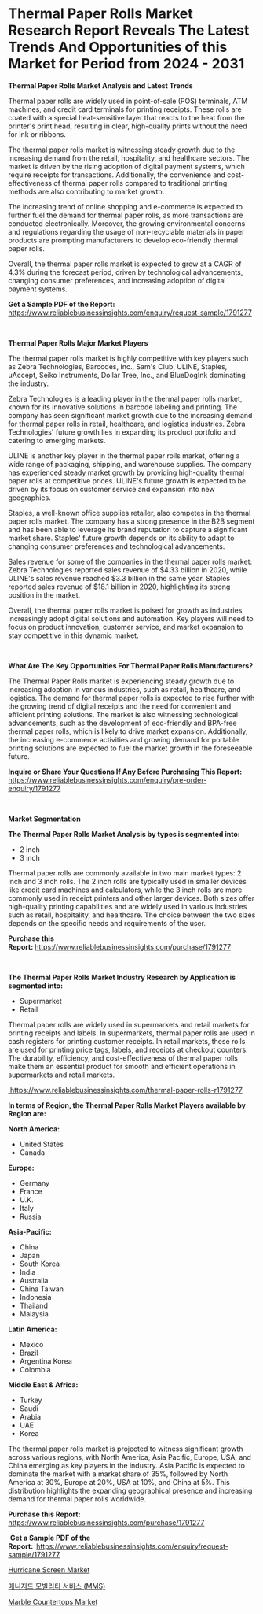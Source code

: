 <p><h1>Thermal Paper Rolls Market Research Report Reveals The Latest Trends And Opportunities of this Market for Period from 2024 - 2031</h1></p><p><strong>Thermal Paper Rolls Market Analysis and Latest Trends</strong></p>
<p><p>Thermal paper rolls are widely used in point-of-sale (POS) terminals, ATM machines, and credit card terminals for printing receipts. These rolls are coated with a special heat-sensitive layer that reacts to the heat from the printer's print head, resulting in clear, high-quality prints without the need for ink or ribbons.</p><p>The thermal paper rolls market is witnessing steady growth due to the increasing demand from the retail, hospitality, and healthcare sectors. The market is driven by the rising adoption of digital payment systems, which require receipts for transactions. Additionally, the convenience and cost-effectiveness of thermal paper rolls compared to traditional printing methods are also contributing to market growth.</p><p>The increasing trend of online shopping and e-commerce is expected to further fuel the demand for thermal paper rolls, as more transactions are conducted electronically. Moreover, the growing environmental concerns and regulations regarding the usage of non-recyclable materials in paper products are prompting manufacturers to develop eco-friendly thermal paper rolls.</p><p>Overall, the thermal paper rolls market is expected to grow at a CAGR of 4.3% during the forecast period, driven by technological advancements, changing consumer preferences, and increasing adoption of digital payment systems.</p></p>
<p><strong>Get a Sample PDF of the Report:&nbsp;</strong> <a href="https://www.reliablebusinessinsights.com/enquiry/request-sample/1791277">https://www.reliablebusinessinsights.com/enquiry/request-sample/1791277</a></p>
<p>&nbsp;</p>
<p><strong>Thermal Paper Rolls Major Market Players</strong></p>
<p><p>The thermal paper rolls market is highly competitive with key players such as Zebra Technologies, Barcodes, Inc., Sam's Club, ULINE, Staples, uAccept, Seiko Instruments, Dollar Tree, Inc., and BlueDogInk dominating the industry.</p><p>Zebra Technologies is a leading player in the thermal paper rolls market, known for its innovative solutions in barcode labeling and printing. The company has seen significant market growth due to the increasing demand for thermal paper rolls in retail, healthcare, and logistics industries. Zebra Technologies' future growth lies in expanding its product portfolio and catering to emerging markets.</p><p>ULINE is another key player in the thermal paper rolls market, offering a wide range of packaging, shipping, and warehouse supplies. The company has experienced steady market growth by providing high-quality thermal paper rolls at competitive prices. ULINE's future growth is expected to be driven by its focus on customer service and expansion into new geographies.</p><p>Staples, a well-known office supplies retailer, also competes in the thermal paper rolls market. The company has a strong presence in the B2B segment and has been able to leverage its brand reputation to capture a significant market share. Staples' future growth depends on its ability to adapt to changing consumer preferences and technological advancements.</p><p>Sales revenue for some of the companies in the thermal paper rolls market: Zebra Technologies reported sales revenue of $4.33 billion in 2020, while ULINE's sales revenue reached $3.3 billion in the same year. Staples reported sales revenue of $18.1 billion in 2020, highlighting its strong position in the market.</p><p>Overall, the thermal paper rolls market is poised for growth as industries increasingly adopt digital solutions and automation. Key players will need to focus on product innovation, customer service, and market expansion to stay competitive in this dynamic market.</p></p>
<p>&nbsp;</p>
<p><strong>What Are The Key Opportunities For Thermal Paper Rolls Manufacturers?</strong></p>
<p><p>The Thermal Paper Rolls market is experiencing steady growth due to increasing adoption in various industries, such as retail, healthcare, and logistics. The demand for thermal paper rolls is expected to rise further with the growing trend of digital receipts and the need for convenient and efficient printing solutions. The market is also witnessing technological advancements, such as the development of eco-friendly and BPA-free thermal paper rolls, which is likely to drive market expansion. Additionally, the increasing e-commerce activities and growing demand for portable printing solutions are expected to fuel the market growth in the foreseeable future.</p></p>
<p><strong>Inquire or Share Your Questions If Any Before Purchasing This Report:</strong> <a href="https://www.reliablebusinessinsights.com/enquiry/pre-order-enquiry/1791277">https://www.reliablebusinessinsights.com/enquiry/pre-order-enquiry/1791277</a></p>
<p>&nbsp;</p>
<p><strong>Market Segmentation</strong></p>
<p><strong>The Thermal Paper Rolls Market Analysis by types is segmented into:</strong></p>
<p><ul><li>2 inch</li><li>3 inch</li></ul></p>
<p><p>Thermal paper rolls are commonly available in two main market types: 2 inch and 3 inch rolls. The 2 inch rolls are typically used in smaller devices like credit card machines and calculators, while the 3 inch rolls are more commonly used in receipt printers and other larger devices. Both sizes offer high-quality printing capabilities and are widely used in various industries such as retail, hospitality, and healthcare. The choice between the two sizes depends on the specific needs and requirements of the user.</p></p>
<p><strong>Purchase this Report:&nbsp;</strong><a href="https://www.reliablebusinessinsights.com/purchase/1791277">https://www.reliablebusinessinsights.com/purchase/1791277</a></p>
<p>&nbsp;</p>
<p><strong>The Thermal Paper Rolls Market Industry Research by Application is segmented into:</strong></p>
<p><ul><li>Supermarket</li><li>Retail</li></ul></p>
<p><p>Thermal paper rolls are widely used in supermarkets and retail markets for printing receipts and labels. In supermarkets, thermal paper rolls are used in cash registers for printing customer receipts. In retail markets, these rolls are used for printing price tags, labels, and receipts at checkout counters. The durability, efficiency, and cost-effectiveness of thermal paper rolls make them an essential product for smooth and efficient operations in supermarkets and retail markets.</p></p>
<p><a href="https://www.reliablebusinessinsights.com/thermal-paper-rolls-r1791277">&nbsp;https://www.reliablebusinessinsights.com/thermal-paper-rolls-r1791277</a></p>
<p><strong>In terms of Region, the Thermal Paper Rolls Market Players available by Region are:</strong></p>
<p>
    <p> <strong> North America: </strong>
        <ul>
            <li>United States</li>
            <li>Canada</li>
        </ul>
        </p> 
    <p> <strong> Europe: </strong>
        <ul>
            <li>Germany</li>
            <li>France</li>
            <li>U.K.</li>
            <li>Italy</li>
            <li>Russia</li>
        </ul>
        </p> 
    <p> <strong> Asia-Pacific: </strong>
        <ul>
            <li>China</li>
            <li>Japan</li>
            <li>South Korea</li>
            <li>India</li>
            <li>Australia</li>
            <li>China Taiwan</li>
            <li>Indonesia</li>
            <li>Thailand</li>
            <li>Malaysia</li>
        </ul>
        </p> 
    <p> <strong> Latin America: </strong>
        <ul>
            <li>Mexico</li>
            <li>Brazil</li>
            <li>Argentina Korea</li>
            <li>Colombia</li>
        </ul>
        </p> 
    <p> <strong> Middle East & Africa: </strong>
        <ul>
            <li>Turkey</li>
            <li>Saudi</li>
            <li>Arabia</li>
            <li>UAE</li>
            <li>Korea</li>
        </ul>
    </p>
    </p>
<p><p>The thermal paper rolls market is projected to witness significant growth across various regions, with North America, Asia Pacific, Europe, USA, and China emerging as key players in the industry. Asia Pacific is expected to dominate the market with a market share of 35%, followed by North America at 30%, Europe at 20%, USA at 10%, and China at 5%. This distribution highlights the expanding geographical presence and increasing demand for thermal paper rolls worldwide.</p></p>
<p><strong>Purchase this Report: </strong><a href="https://www.reliablebusinessinsights.com/purchase/1791277">https://www.reliablebusinessinsights.com/purchase/1791277</a></p>
<p>&nbsp;<strong>Get a Sample PDF of the Report:&nbsp;&nbsp;</strong><a href="https://www.reliablebusinessinsights.com/enquiry/request-sample/1791277">https://www.reliablebusinessinsights.com/enquiry/request-sample/1791277</a></p>
<p><strong></strong></p>
<p><p><a href="https://github.com/rahu1506/Market-Research-Report-List-4/blob/main/hurricane-screen-market.md">Hurricane Screen Market</a></p><p><a href="https://github.com/DavidRobb19/Market-Research-Report-List-1/blob/main/1983597119576.md">매니지드 모빌리티 서비스 (MMS)</a></p><p><a href="https://github.com/FassouRP/Market-Research-Report-List-5/blob/main/marble-countertops-market.md">Marble Countertops Market</a></p></p>
